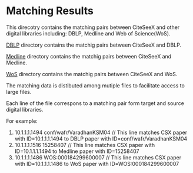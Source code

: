 # Matching Results

This direcotry contains the matching pairs between CiteSeeX and other digital libraries including: DBLP, Medline and Web of Science(WoS).

[DBLP](DBLP) directory contains the matchig pairs between CiteSeeX and DBLP.

[Medline](Medline) directory contains the matchig pairs between CiteSeeX and Medline.

[WoS](WoS) directory contains the matchig pairs between CiteSeeX and WoS.



The matching data is distibuted among mutiple files to facilitate access to large files.

Each line of the file correspons to a matching pair form target and source digital libraries. 

For example:

1. 10.1.1.1.1494   conf/wafr/VaradhanKSM04 // This line matches CSX paper with ID=10.1.1.1.1494 to DBLP paper with ID=conf/wafr/VaradhanKSM04
2. 10.1.1.1.1516   15258407 // This line matches CSX paper with ID=10.1.1.1.1494 to Medline paper with ID=15258407
3. 10.1.1.1.1486   WOS:000184299600007 // This line matches CSX paper with ID=10.1.1.1.1486 to WoS paper with ID=WOS:000184299600007
